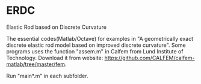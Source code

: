 # ERDC
Elastic Rod based on Discrete Curvature

The essential codes(Matlab/Octave) for examples in "A geometrically exact discrete elastic rod model based on improved discrete curvature". Some programs uses the function "assem.m" in Calfem from Lund Institute of Technology. Download it from website: https://github.com/CALFEM/calfem-matlab/tree/master/fem.

Run "main*.m" in each subfolder.

